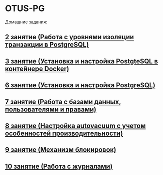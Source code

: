 # OTUS-PG

Домашние задания:
## [2 занятие (Работа с уровнями изоляции транзакции в PostgreSQL)](homework_lesson2/report.md)
## [3 занятие (Установка и настройка PostgteSQL в контейнере Docker)](homework_lesson3/report.md)
## [6 занятие (Установка и настройка PostgreSQL)](homework_lesson6/report.md)
## [7 занятие (Работа с базами данных, пользователями и правами)](homework_lesson7/report.md)
## [8 занятие (Настройка autovacuum с учетом особенностей производительности)](homework_lesson8/report.md)
## [9 занятие (Механизм блокировок)](homework_lesson9/report.md)
## [10 занятие (Работа с журналами)](homework_lesson10/report.md)